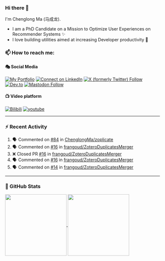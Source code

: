 ### Hi there 👋

I'm Chenglong Ma (马成龙). 

* I am a PhD Candidate on a Mission to Optimize User Experiences on Recommender Systems ✨
* I love building utilities aimed at increasing Developer productivity 💪 

### 📫 How to reach me:

#### 🎭 Social Media
[![My Portfolio](https://img.shields.io/badge/Visit_me_at-https://chenglongma.com-blue)](https://chenglongma.com)
[![Connect on LinkedIn](https://img.shields.io/badge/--linkedin?label=LinkedIn&logo=LinkedIn&style=social)](https://www.linkedin.com/in/machenglong/)
[![X (formerly Twitter) Follow](https://img.shields.io/twitter/follow/ChenglongM)](https://twitter.com/ChenglongM)
[![Dev.to](https://img.shields.io/badge/dev.to-0A0A0A?logo=devdotto&logoColor=white)](https://dev.to/chenglongma)
[![Mastodon Follow](https://img.shields.io/mastodon/follow/111725051309513061)](https://mastodon.social/@chenglongma)

#### 📺 Video platform
[![Bilibili](https://img.shields.io/badge/Bilibili-0A0A0A?logo=bilibili)](https://space.bilibili.com/3546378431105317)
[![youtube](https://img.shields.io/badge/YouTube-FF0000?logo=youtube&logoColor=white)](https://youtube.com/playlist?list=PLYRpHlp-9V_E5ZLhW1hbNaVjS5Zg6b6kQ&si=ezxUR7McUbZa4clT)

---

### :zap: Recent Activity

<!--START_SECTION:activity-->
1. 🗣 Commented on [#84](https://github.com/ChenglongMa/zoplicate/issues/84#issuecomment-2290440997) in [ChenglongMa/zoplicate](https://github.com/ChenglongMa/zoplicate)
2. 🗣 Commented on [#16](https://github.com/frangoud/ZoteroDuplicatesMerger/pull/16#issuecomment-2287782585) in [frangoud/ZoteroDuplicatesMerger](https://github.com/frangoud/ZoteroDuplicatesMerger)
3. ❌ Closed PR [#16](https://github.com/frangoud/ZoteroDuplicatesMerger/pull/16) in [frangoud/ZoteroDuplicatesMerger](https://github.com/frangoud/ZoteroDuplicatesMerger)
4. 🗣 Commented on [#16](https://github.com/frangoud/ZoteroDuplicatesMerger/pull/16#issuecomment-2287765217) in [frangoud/ZoteroDuplicatesMerger](https://github.com/frangoud/ZoteroDuplicatesMerger)
5. 🗣 Commented on [#14](https://github.com/frangoud/ZoteroDuplicatesMerger/issues/14#issuecomment-2287254476) in [frangoud/ZoteroDuplicatesMerger](https://github.com/frangoud/ZoteroDuplicatesMerger)
<!--END_SECTION:activity-->

---

### 🌱 GitHub Stats

<a href="https://github.com/ChenglongMa#-github-stats">
  <img height=200 align="center" src="https://github-readme-stats.vercel.app/api?username=ChenglongMa" />
</a>
<a href="https://github.com/ChenglongMa#-github-stats">
  <img height=200 align="center" src="https://github-readme-stats.vercel.app/api/top-langs?username=ChenglongMa&layout=compact&langs_count=8&card_width=320" />
</a>


<!--
**ChenglongMa/ChenglongMa** is a ✨ _special_ ✨ repository because its `README.md` (this file) appears on your GitHub profile.

Here are some ideas to get you started:

- 🔭 I’m currently working on ...
- 🌱 I’m currently learning ...
- 👯 I’m looking to collaborate on ...
- 🤔 I’m looking for help with ...
- 💬 Ask me about ...
- 📫 How to reach me: ...
- 😄 Pronouns: ...
- ⚡ Fun fact: ...

![Chenglong's GitHub stats](https://github-readme-stats.vercel.app/api?username=ChenglongMa&show_icons=true&count_private=true)

---

![Top Langs](https://github-readme-stats.vercel.app/api/top-langs/?username=ChenglongMa)

---
-->
